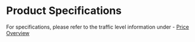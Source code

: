 # Product Specifications
For specifications, please refer to the traffic level information under - [Price Overview](../Pricing/Price-Overview.md)
